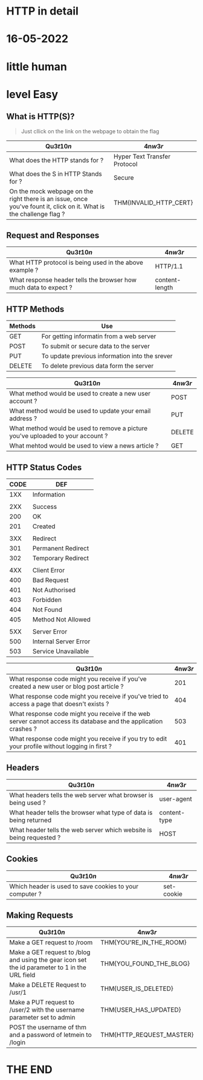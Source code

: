 # HTTP in detail
# 16-05-2022
# little human
# level Easy 



## What is HTTP(S)? 

> Just cllick on the link on the webpage to obtain the flag

| Qu3$t10n$ | 4n$w3r$ |
|-----------|---------|
| What does the HTTP stands for ? | Hyper Text Transfer Protocol |
| What does the S in HTTP Stands for ? | Secure |
| On the mock webpage on the right there is an issue, once you've fount it, click on it. What is the challenge flag ? | THM{INVALID_HTTP_CERT} |

## Request and Responses 


| Qu3$t10n$ | 4n$w3r$ |
|-----------|---------|
| What HTTP protocol is being used in the above example ? | HTTP/1.1 |
| What response header tells the browser how much data to expect ? | content-length |

## HTTP Methods

| Methods | Use |
|---------|-----|
| GET | For getting informatin from a web server |
| POST | To submit or secure data to the server |
| PUT | To update previous information into the srever |
| DELETE | To delete previous data form the server |

| Qu3$t10n$ | 4n$w3r$ |
|-----------|---------|
| What method would be used to create a new user account ? | POST |
| What method would be used to update your email address ? | PUT |
| What method would be used to remove a picture you've uploaded to your account ? | DELETE |
| What mehtod would be used to view a news article ? | GET |

## HTTP Status Codes 

| CODE | DEF |
|------|-----|
| 1XX | Information |
| | |
| 2XX | Success |
| 200 | OK |
| 201 | Created  |
| | |
| 3XX | Redirect |
| 301 | Permanent Redirect |
| 302 | Temporary Redirect |
| | |
| 4XX | Client Error |
| 400 | Bad Request |
| 401 | Not Authorised |
| 403 | Forbidden |
| 404 | Not Found |
| 405 | Method Not Allowed |
| | |
| 5XX | Server Error |
| 500 | Internal Server Error |
| 503 | Service Unavailable |


| Qu3$t10n$ | 4n$w3r$ |
|-----------|---------|
| What response code might you receive if you've created a new user or blog post article ? | 201 |
| What response code might you receive if you've tried to access a page that doesn't exists ? | 404 |
| What response code might you receive if the web server cannot access its database and the application crashes ? | 503 |
| What response code might you receive if you try to edit your profile without logging in first ? | 401 |



## Headers


| Qu3$t10n$ | 4n$w3r$ |
|-----------|---------|
| What headers tells the web server what browser is being used ? | user-agent |
| What header tells the browser what type of data is being returned | content-type |
| What header tells the web server which website is being requested ? | HOST |

## Cookies 


| Qu3$t10n$ | 4n$w3r$ |
|-----------|---------|
| Which header is used to save cookies to your computer ? | set-cookie |

## Making Requests 


| Qu3$t10n$ | 4n$w3r$ |
|-----------|---------|
| Make a GET request to /room | THM{YOU'RE_IN_THE_ROOM} |
| Make a GET request to /blog and using the gear icon set the id parameter to 1 in the URL field | THM{YOU_FOUND_THE_BLOG} |
| Make a DELETE Request to /usr/1 | THM{USER_IS_DELETED} |
| Make a PUT request to /user/2 with the username parameter set to admin | THM{USER_HAS_UPDATED} |
| POST the username of thm and a password of letmein to /login | THM{HTTP_REQUEST_MASTER} |





#        THE END 
